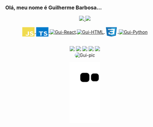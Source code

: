 ### Olá, meu nome é Guilherme Barbosa...


<div align="center">
  <a href="https://github.com/GuilhermeBarboosa">
  <img height="180em" src="https://github-readme-stats.vercel.app/api?username=GuilhermeBarboosa&show_icons=true&theme=github_dark&include_all_commits=true&count_private=true"/>
  <img height="180em" src="https://github-readme-stats.vercel.app/api/top-langs/?username=GuilhermeBarboosa&layout=compact&langs_count=7&theme=github_dark"/>
</div>
  
<div align="center" style="display: inline_block"><br>
  <img align="center" alt="Gui-Js" height="30" width="40" src="https://raw.githubusercontent.com/devicons/devicon/master/icons/javascript/javascript-plain.svg">
  <img align="center" alt="Gui-Ts" height="30" width="40" src="https://raw.githubusercontent.com/devicons/devicon/master/icons/typescript/typescript-plain.svg">
  <img align="center" alt="Gui-React" height="30" width="40" src="https://cdn.jsdelivr.net/gh/devicons/devicon/icons/php/php-original.svg">
  <img align="center" alt="Gui-HTML" height="30" width="40" src="https://cdn.jsdelivr.net/gh/devicons/devicon/icons/html5/html5-original.svg">
  <img align="center" alt="Gui-CSS" height="30" width="40" src="https://raw.githubusercontent.com/devicons/devicon/master/icons/css3/css3-original.svg">
  <img align="center" alt="Gui-Python" height="30" width="40" src="https://cdn.jsdelivr.net/gh/devicons/devicon/icons/java/java-original.svg">
<!--   <img align="right" alt="Gui-pic" height="150" style="border-radius:50px;"  src="https://img.freepik.com/vetores-gratis/personagem-red-hood-doom-com-estilo-pixel-art_475147-501.jpg"> -->
</div>
  
  ##
 
<div align="center"> 
  <a href="https://instagram.com/guui.barbosa153" target="_blank"><img src="https://img.shields.io/badge/-Instagram-%23E4405F?style=for-the-badge&logo=instagram&logoColor=white" target="_blank"></a>
 <a href="https://discord.gg/GuiBrs" target="_blank"><img src="https://img.shields.io/badge/Discord-7289DA?style=for-the-badge&logo=discord&logoColor=white" target="_blank"></a> 
  <a href = "mailto:guilherme.strg@gmail.com"><img src="https://img.shields.io/badge/-Gmail-%23333?style=for-the-badge&logo=gmail&logoColor=white" target="_blank"></a>
  <a href="https://www.linkedin.com/in/guilherme-barbosa-rocha-20ba6821b/" target="_blank"><img src="https://img.shields.io/badge/-LinkedIn-%230077B5?style=for-the-badge&logo=linkedin&logoColor=white" target="_blank"></a> 
   <a href="https://api.whatsapp.com/send?phone=5534984039344&text=Ol%C3%A1!!%20Tudo%20bem%3F" target="_blank"><img src="https://img.shields.io/badge/WhatsApp-25D366?style=for-the-badge&logo=whatsapp&logoColor=white" target="_blank"></a> 

  
  <div align="center">
    <img align="center" alt="Gui-pic" height="70%" width="70%" style="border-radius:50px;"  src="https://cdn.livepix.gg/profile/backgrounds/cdf61073-32b5-40b0-90a7-6035ba47eee1.gif">
  </div>
  

<div align="center">
  
![snake gif](https://github.com/Formandodev/Formandodev/blob/output/github-contribution-grid-snake.svg)
  
</div>
